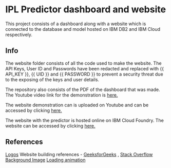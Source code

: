 # IPL Predictor dashboard and website

This project consists of a dashboard along with a website which is connected to the database and model hosted on IBM DB2 and IBM Cloud respectively.

## Info

The website folder consists of all the code used to make the website. The API Keys, User ID and Passwords have been redacted and replaced with {{ API_KEY }}, {{ UID }} and {{ PASSWORD }} to prevent a security threat due to the exposing of the keys and user details.

The repository also consists of the PDF of the dashboard that was made. The Youtube video link for the demonstration is [here.](https://www.youtube.com/watch?v=l_tG6Z6zT-w)

The website demonstration can is uploaded on Youtube and can be accessed by clicking [here.](https://www.youtube.com/watch?v=yic0b5UrFyo)

The website with the predictor is hosted online on IBM Cloud Foundry. The website can be accessed by clicking [here.](https://predictor-ipl-impressive-nyala-hu.eu-gb.mybluemix.net/)

## References
[Logos](https://kreditings.com/ipl-logo-png/)
Website building references - [GeeksforGeeks](https://www.geeksforgeeks.org/) , [Stack Overflow](https://stackoverflow.com/)
[Background Image](https://dribbble.com/shots/9237401-Sports-Illustration-Series-1-Cricket?utm_source=pinterest&utm_campaign=pinterest_shot&utm_content=Sports+Illustration+Series+%231+-+Cricket&utm_medium=Social_Share)
[Loading animation](http://www.codemyui.com)
